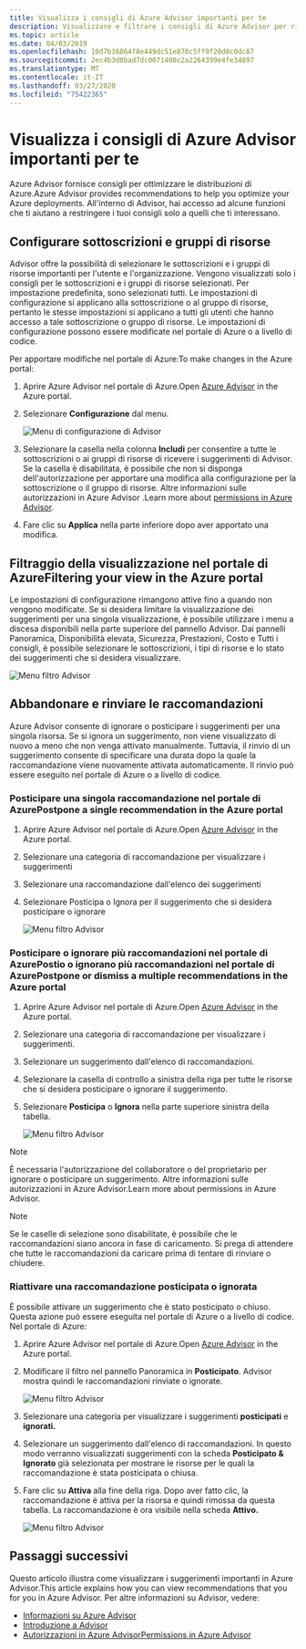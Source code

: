 ```yaml
---
title: Visualizza i consigli di Azure Advisor importanti per te
description: Visualizzare e filtrare i consigli di Azure Advisor per ridurre il rumore.
ms.topic: article
ms.date: 04/03/2019
ms.openlocfilehash: 10d7b16864f8e449dc51e870c5ff9f20d8c0dc87
ms.sourcegitcommit: 2ec4b3d0bad7dc0071400c2a2264399e4fe34897
ms.translationtype: MT
ms.contentlocale: it-IT
ms.lasthandoff: 03/27/2020
ms.locfileid: "75422365"
---
```

# <a name="view-azure-advisor-recommendations-that-matter-to-you"></a>Visualizza i consigli di Azure Advisor importanti per te

Azure Advisor fornisce consigli per ottimizzare le distribuzioni di Azure.Azure Advisor provides recommendations to help you optimize your Azure deployments. All'interno di Advisor, hai accesso ad alcune funzioni che ti aiutano a restringere i tuoi consigli solo a quelli che ti interessano.

## <a name="configure-subscriptions-and-resource-groups"></a>Configurare sottoscrizioni e gruppi di risorse

Advisor offre la possibilità di selezionare le sottoscrizioni e i gruppi di risorse importanti per l'utente e l'organizzazione. Vengono visualizzati solo i consigli per le sottoscrizioni e i gruppi di risorse selezionati. Per impostazione predefinita, sono selezionati tutti. Le impostazioni di configurazione si applicano alla sottoscrizione o al gruppo di risorse, pertanto le stesse impostazioni si applicano a tutti gli utenti che hanno accesso a tale sottoscrizione o gruppo di risorse. Le impostazioni di configurazione possono essere modificate nel portale di Azure o a livello di codice.

Per apportare modifiche nel portale di Azure:To make changes in the Azure portal:

1. Aprire Azure Advisor nel portale di Azure.Open [Azure Advisor](https://aka.ms/azureadvisordashboard) in the Azure portal.

1. Selezionare **Configurazione** dal menu.

   ![Menu di configurazione di Advisor](./media/view-recommendations/configuration.png)

1. Selezionare la casella nella colonna **Includi** per consentire a tutte le sottoscrizioni o ai gruppi di risorse di ricevere i suggerimenti di Advisor. Se la casella è disabilitata, è possibile che non si disponga dell'autorizzazione per apportare una modifica alla configurazione per la sottoscrizione o il gruppo di risorse. Altre informazioni sulle autorizzazioni in Azure Advisor .Learn more about [permissions in Azure Advisor](permissions.md).

1. Fare clic su **Applica** nella parte inferiore dopo aver apportato una modifica.

## <a name="filtering-your-view-in-the-azure-portal"></a>Filtraggio della visualizzazione nel portale di AzureFiltering your view in the Azure portal

Le impostazioni di configurazione rimangono attive fino a quando non vengono modificate. Se si desidera limitare la visualizzazione dei suggerimenti per una singola visualizzazione, è possibile utilizzare i menu a discesa disponibili nella parte superiore del pannello Advisor. Dai pannelli Panoramica, Disponibilità elevata, Sicurezza, Prestazioni, Costo e Tutti i consigli, è possibile selezionare le sottoscrizioni, i tipi di risorse e lo stato dei suggerimenti che si desidera visualizzare.

   ![Menu filtro Advisor](./media/view-recommendations/filtering.png)

## <a name="dismissing-and-postponing-recommendations"></a>Abbandonare e rinviare le raccomandazioni

Azure Advisor consente di ignorare o posticipare i suggerimenti per una singola risorsa. Se si ignora un suggerimento, non viene visualizzato di nuovo a meno che non venga attivato manualmente. Tuttavia, il rinvio di un suggerimento consente di specificare una durata dopo la quale la raccomandazione viene nuovamente attivata automaticamente. Il rinvio può essere eseguito nel portale di Azure o a livello di codice.

### <a name="postpone-a-single-recommendation-in-the-azure-portal"></a>Posticipare una singola raccomandazione nel portale di AzurePostpone a single recommendation in the Azure portal 

1. Aprire Azure Advisor nel portale di Azure.Open [Azure Advisor](https://aka.ms/azureadvisordashboard) in the Azure portal.
1. Selezionare una categoria di raccomandazione per visualizzare i suggerimenti
1. Selezionare una raccomandazione dall'elenco dei suggerimenti
1. Selezionare Posticipa o Ignora per il suggerimento che si desidera posticipare o ignorare

     ![Menu filtro Advisor](./media/view-recommendations/postpone-dismiss.png)

### <a name="postpone-or-dismiss-a-multiple-recommendations-in-the-azure-portal"></a>Posticipare o ignorare più raccomandazioni nel portale di AzurePostio o ignorano più raccomandazioni nel portale di AzurePostpone or dismiss a multiple recommendations in the Azure portal

1. Aprire Azure Advisor nel portale di Azure.Open [Azure Advisor](https://aka.ms/azureadvisordashboard) in the Azure portal.
1. Selezionare una categoria di raccomandazione per visualizzare i suggerimenti.
1. Selezionare un suggerimento dall'elenco di raccomandazioni.
1. Selezionare la casella di controllo a sinistra della riga per tutte le risorse che si desidera posticipare o ignorare il suggerimento.
1. Selezionare **Posticipa** o **Ignora** nella parte superiore sinistra della tabella.

     ![Menu filtro Advisor](./media/view-recommendations/postpone-dismiss-multiple.png)

> [!NOTE]
> È necessaria l'autorizzazione del collaboratore o del proprietario per ignorare o posticipare un suggerimento. Altre informazioni sulle autorizzazioni in Azure Advisor.Learn more about permissions in Azure Advisor.

> [!NOTE]
> Se le caselle di selezione sono disabilitate, è possibile che le raccomandazioni siano ancora in fase di caricamento. Si prega di attendere che tutte le raccomandazioni da caricare prima di tentare di rinviare o chiudere.

### <a name="reactivate-a-postponed-or-dismissed-recommendation"></a>Riattivare una raccomandazione posticipata o ignorata

È possibile attivare un suggerimento che è stato posticipato o chiuso. Questa azione può essere eseguita nel portale di Azure o a livello di codice. Nel portale di Azure:

1. Aprire Azure Advisor nel portale di Azure.Open [Azure Advisor](https://aka.ms/azureadvisordashboard) in the Azure portal.

1. Modificare il filtro nel pannello Panoramica in **Posticipato**. Advisor mostra quindi le raccomandazioni rinviate o ignorate.

    ![Menu filtro Advisor](./media/view-recommendations/activate-postponed.png)

1. Selezionare una categoria per visualizzare i suggerimenti **posticipati** e **ignorati.**

1. Selezionare un suggerimento dall'elenco di raccomandazioni. In questo modo verranno visualizzati suggerimenti con la scheda **Posticipato & Ignorato** già selezionata per mostrare le risorse per le quali la raccomandazione è stata posticipata o chiusa.

1. Fare clic su **Attiva** alla fine della riga. Dopo aver fatto clic, la raccomandazione è attiva per la risorsa e quindi rimossa da questa tabella. La raccomandazione è ora visibile nella scheda **Attivo.**
 
     ![Menu filtro Advisor](./media/view-recommendations/activate-postponed-2.png)

## <a name="next-steps"></a>Passaggi successivi

Questo articolo illustra come visualizzare i suggerimenti importanti in Azure Advisor.This article explains how you can view recommendations that you for you in Azure Advisor. Per altre informazioni su Advisor, vedere: 

- [Informazioni su Azure Advisor](advisor-overview.md)
- [Introduzione a Advisor](advisor-get-started.md)
- [Autorizzazioni in Azure AdvisorPermissions in Azure Advisor](permissions.md)



